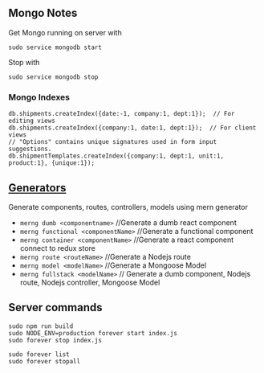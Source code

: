 

## Mongo Notes

Get Mongo running on server with
```
sudo service mongodb start
```
Stop with
```
sudo service mongodb stop
```

### Mongo Indexes

```
db.shipments.createIndex({date:-1, company:1, dept:1});  // For editing views
db.shipments.createIndex({company:1, date:1, dept:1});  // For client views
// "Options" contains unique signatures used in form input suggestions.
db.shipmentTemplates.createIndex({company:1, dept:1, unit:1, product:1}, {unique:1});
```

## [Generators](https://www.npmjs.com/package/mern-cli)
Generate components, routes, controllers, models using mern generator

- `merng dumb <componentname>` //Generate a dumb react component
- `merng functional <componentName>` //Generate a functional component
- `merng container <componentName>` //Generate a react component connect to redux store
- `merng route <routeName>`	//Generate a Nodejs route
- `merng model <modelName>`	//Generate a Mongoose Model
- `merng fullstack <modelName>`	// Generate a dumb component, Nodejs route, Nodejs controller, Mongoose Model


## Server commands
```
sudo npm run build
sudo NODE_ENV=production forever start index.js
sudo forever stop index.js

sudo forever list
sudo forever stopall


```